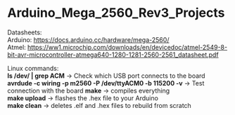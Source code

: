 # Arduino_Mega_2560_Rev3_Projects

Datasheets:   
Arduino: https://docs.arduino.cc/hardware/mega-2560/   
Atmel: https://ww1.microchip.com/downloads/en/devicedoc/atmel-2549-8-bit-avr-microcontroller-atmega640-1280-1281-2560-2561_datasheet.pdf   

Linux commands:   
**ls /dev/ | grep ACM** → Check which USB port connects to the board  
**avrdude -c wiring -p m2560 -P /dev/ttyACM0 -b 115200 -v** → Test connection with the board
**make** → compiles everything   
**make upload** → flashes the .hex file to your Arduino   
**make clean** → deletes .elf and .hex files to rebuild from scratch   

